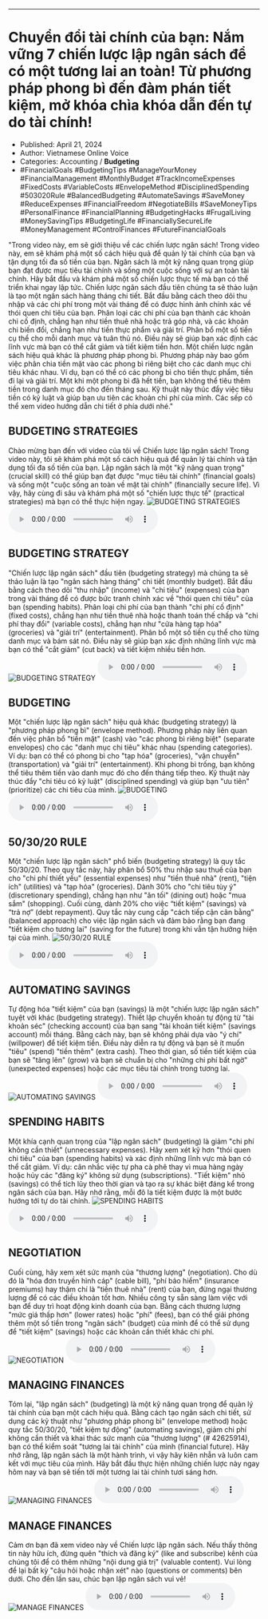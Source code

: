 
---

# Chuyển đổi tài chính của bạn: Nắm vững 7 chiến lược lập ngân sách để có một tương lai an toàn! Từ phương pháp phong bì đến đàm phán tiết kiệm, mở khóa chìa khóa dẫn đến tự do tài chính!

- Published: April 21, 2024
- Author: Vietnamese Online Voice
- Categories: Accounting / **Budgeting**
- #FinancialGoals #BudgetingTips #ManageYourMoney #FinancialManagement #MonthlyBudget #TrackIncomeExpenses #FixedCosts #VariableCosts #EnvelopeMethod #DisciplinedSpending #503020Rule #BalancedBudgeting #AutomateSavings #SaveMoney #ReduceExpenses #FinancialFreedom #NegotiateBills #SaveMoneyTips #PersonalFinance #FinancialPlanning #BudgetingHacks #FrugalLiving #MoneySavingTips #BudgetingLife #FinanciallySecureLife #MoneyManagement #ControlFinances #FutureFinancialGoals

"Trong video này, em sẽ giới thiệu về các chiến lược ngân sách! Trong video này, em sẽ khám phá một số cách hiệu quả để quản lý tài chính của bạn và tận dụng tối đa số tiền của bạn. Ngân sách là một kỹ năng quan trọng giúp bạn đạt được mục tiêu tài chính và sống một cuộc sống với sự an toàn tài chính. Hãy bắt đầu và khám phá một số chiến lược thực tế mà bạn có thể triển khai ngay lập tức. Chiến lược ngân sách đầu tiên chúng ta sẽ thảo luận là tạo một ngân sách hàng tháng chi tiết. Bắt đầu bằng cách theo dõi thu nhập và các chi phí trong một vài tháng để có được hình ảnh chính xác về thói quen chi tiêu của bạn. Phân loại các chi phí của bạn thành các khoản chi cố định, chẳng hạn như tiền thuê nhà hoặc trả góp nhà, và các khoản chi biến đổi, chẳng hạn như tiền thực phẩm và giải trí. Phân bổ một số tiền cụ thể cho mỗi danh mục và tuân thủ nó. Điều này sẽ giúp bạn xác định các lĩnh vực mà bạn có thể cắt giảm và tiết kiệm tiền hơn. Một chiến lược ngân sách hiệu quả khác là phương pháp phong bì. Phương pháp này bao gồm việc phân chia tiền mặt vào các phong bì riêng biệt cho các danh mục chi tiêu khác nhau. Ví dụ, bạn có thể có các phong bì cho tiền thực phẩm, tiền đi lại và giải trí. Một khi một phong bì đã hết tiền, bạn không thể tiêu thêm tiền trong danh mục đó cho đến tháng sau. Kỹ thuật này thúc đẩy việc tiêu tiền có kỷ luật và giúp bạn ưu tiên các khoản chi phí của mình. Các sếp có thể xem video hướng dẫn chi tiết ở phía dưới nhé."


## BUDGETING STRATEGIES

Chào mừng bạn đến với video của tôi về Chiến lược lập ngân sách! Trong video này, tôi sẽ khám phá một số cách hiệu quả để quản lý tài chính và tận dụng tối đa số tiền của bạn. Lập ngân sách là một "kỹ năng quan trọng" (crucial skill) có thể giúp bạn đạt được "mục tiêu tài chính" (financial goals) và sống một "cuộc sống an toàn về mặt tài chính" (financially secure life). Vì vậy, hãy cùng đi sâu và khám phá một số "chiến lược thực tế" (practical strategies) mà bạn có thể thực hiện ngay.
![BUDGETING STRATEGIES](https://http-archiver-apis-production-80.schnworks.com/storage/images/transitions/2024-04-21/transition--55595190789-Montserrat-SemiBold-4A148C.jpg)
<audio controls>
    <source src="https://http-archiver-apis-production-80.schnworks.com/storage/audio/file-27637091970.mp3" type="audio/mpeg">
</audio>



## BUDGETING STRATEGY

"Chiến lược lập ngân sách" đầu tiên (budgeting strategy) mà chúng ta sẽ thảo luận là tạo "ngân sách hàng tháng" chi tiết (monthly budget). Bắt đầu bằng cách theo dõi "thu nhập" (income) và "chi tiêu" (expenses) của bạn trong vài tháng để có được bức tranh chính xác về "thói quen chi tiêu" của bạn (spending habits). Phân loại chi phí của bạn thành "chi phí cố định" (fixed costs), chẳng hạn như tiền thuê nhà hoặc thanh toán thế chấp và "chi phí thay đổi" (variable costs), chẳng hạn như "cửa hàng tạp hóa" (groceries) và "giải trí" (entertainment). Phân bổ một số tiền cụ thể cho từng danh mục và bám sát nó. Điều này sẽ giúp bạn xác định những lĩnh vực mà bạn có thể "cắt giảm" (cut back) và tiết kiệm nhiều tiền hơn.
![BUDGETING STRATEGY](https://http-archiver-apis-production-80.schnworks.com/storage/images/transitions/2024-04-21/transition-2529872002-Montserrat-Bold-1A237E.jpg)
<audio controls>
    <source src="https://http-archiver-apis-production-80.schnworks.com/storage/audio/file-2799497209.mp3" type="audio/mpeg">
</audio>



## BUDGETING

Một "chiến lược lập ngân sách" hiệu quả khác (budgeting strategy) là "phương pháp phong bì" (envelope method). Phương pháp này liên quan đến việc phân bổ "tiền mặt" (cash) vào "các phong bì riêng biệt" (separate envelopes) cho các "danh mục chi tiêu" khác nhau (spending categories). Ví dụ: bạn có thể có phong bì cho "tạp hóa" (groceries), "vận chuyển" (transportation) và "giải trí" (entertainment). Khi phong bì trống, bạn không thể tiêu thêm tiền vào danh mục đó cho đến tháng tiếp theo. Kỹ thuật này thúc đẩy "chi tiêu có kỷ luật" (disciplined spending) và giúp bạn "ưu tiên" (prioritize) các chi tiêu của mình.
![BUDGETING](https://http-archiver-apis-production-80.schnworks.com/storage/images/transitions/2024-04-21/transition--8664733650-Montserrat-Thin-004895.jpg)
<audio controls>
    <source src="https://http-archiver-apis-production-80.schnworks.com/storage/audio/file-31930548761.mp3" type="audio/mpeg">
</audio>



## 50/30/20 RULE

Một "chiến lược lập ngân sách" phổ biến (budgeting strategy) là quy tắc 50/30/20. Theo quy tắc này, hãy phân bổ 50% thu nhập sau thuế của bạn cho "chi phí thiết yếu" (essential expenses) như "tiền thuê nhà" (rent), "tiện ích" (utilities) và "tạp hóa" (groceries). Dành 30% cho "chi tiêu tùy ý" (discretionary spending), chẳng hạn như "ăn tối" (dining out) hoặc "mua sắm" (shopping). Cuối cùng, dành 20% cho việc “tiết kiệm” (savings) và “trả nợ” (debt repayment). Quy tắc này cung cấp "cách tiếp cận cân bằng" (balanced approach) cho việc lập ngân sách và đảm bảo rằng bạn đang "tiết kiệm cho tương lai" (saving for the future) trong khi vẫn tận hưởng hiện tại của mình.
![50/30/20 RULE](https://http-archiver-apis-production-80.schnworks.com/storage/images/transitions/2024-04-21/transition-9622371195-Montserrat-Regular-7B1FA2.jpg)
<audio controls>
    <source src="https://http-archiver-apis-production-80.schnworks.com/storage/audio/file-463622049.mp3" type="audio/mpeg">
</audio>



## AUTOMATING SAVINGS

Tự động hóa "tiết kiệm" của bạn (savings) là một "chiến lược lập ngân sách" tuyệt vời khác (budgeting strategy). Thiết lập chuyển khoản tự động từ "tài khoản séc" (checking account) của bạn sang "tài khoản tiết kiệm" (savings account) mỗi tháng. Bằng cách này, bạn sẽ không phải dựa vào "ý chí" (willpower) để tiết kiệm tiền. Điều này diễn ra tự động và bạn sẽ ít muốn "tiêu" (spend) "tiền thêm" (extra cash). Theo thời gian, số tiền tiết kiệm của bạn sẽ "tăng lên" (grow) và bạn sẽ chuẩn bị cho "những chi phí bất ngờ" (unexpected expenses) hoặc các mục tiêu tài chính trong tương lai.
![AUTOMATING SAVINGS](https://http-archiver-apis-production-80.schnworks.com/storage/images/transitions/2024-04-21/transition--15571577725-Montserrat-Black-303F9F.jpg)
<audio controls>
    <source src="https://http-archiver-apis-production-80.schnworks.com/storage/audio/file-15904745811.mp3" type="audio/mpeg">
</audio>



## SPENDING HABITS

Một khía cạnh quan trọng của "lập ngân sách" (budgeting) là giảm "chi phí không cần thiết" (unnecessary expenses). Hãy xem xét kỹ hơn "thói quen chi tiêu" của bạn (spending habits) và xác định những lĩnh vực mà bạn có thể cắt giảm. Ví dụ: cân nhắc việc tự pha cà phê thay vì mua hàng ngày hoặc hủy các "đăng ký" không sử dụng (subscriptions). "Tiết kiệm" nhỏ (savings) có thể tích lũy theo thời gian và tạo ra sự khác biệt đáng kể trong ngân sách của bạn. Hãy nhớ rằng, mỗi đô la tiết kiệm được là một bước hướng tới tự do tài chính.
![SPENDING HABITS](https://http-archiver-apis-production-80.schnworks.com/storage/images/transitions/2024-04-21/transition--16151376914-Montserrat-ExtraBold-1A237E.jpg)
<audio controls>
    <source src="https://http-archiver-apis-production-80.schnworks.com/storage/audio/file-2473484017.mp3" type="audio/mpeg">
</audio>



## NEGOTIATION

Cuối cùng, hãy xem xét sức mạnh của "thương lượng" (negotiation). Cho dù đó là "hóa đơn truyền hình cáp" (cable bill), "phí bảo hiểm" (insurance premiums) hay thậm chí là "tiền thuê nhà" (rent) của bạn, đừng ngại thương lượng để có các điều khoản tốt hơn. Nhiều công ty sẵn sàng làm việc với bạn để duy trì hoạt động kinh doanh của bạn. Bằng cách thương lượng "mức giá thấp hơn" (lower rates) hoặc "phí" (fees), bạn có thể giải phóng thêm một số tiền trong "ngân sách" (budget) của mình để có thể sử dụng để "tiết kiệm" (savings) hoặc các khoản cần thiết khác chi phí.
![NEGOTIATION](https://http-archiver-apis-production-80.schnworks.com/storage/images/transitions/2024-04-21/transition-31058592166-Montserrat-ExtraBold-673AB7.jpg)
<audio controls>
    <source src="https://http-archiver-apis-production-80.schnworks.com/storage/audio/file-19109791536.mp3" type="audio/mpeg">
</audio>



## MANAGING FINANCES

Tóm lại, "lập ngân sách" (budgeting) là một kỹ năng quan trọng để quản lý tài chính của bạn một cách hiệu quả. Bằng cách tạo ngân sách chi tiết, sử dụng các kỹ thuật như "phương pháp phong bì" (envelope method) hoặc quy tắc 50/30/20, "tiết kiệm tự động" (automating savings), giảm chi phí không cần thiết và khai thác sức mạnh của "thương lượng" (# 42625914), bạn có thể kiểm soát "tương lai tài chính" của mình (financial future). Hãy nhớ rằng, lập ngân sách là một hành trình, vì vậy hãy kiên nhẫn và luôn cam kết với mục tiêu của mình. Hãy bắt đầu thực hiện những chiến lược này ngay hôm nay và bạn sẽ tiến tới một tương lai tài chính tươi sáng hơn.
![MANAGING FINANCES](https://http-archiver-apis-production-80.schnworks.com/storage/images/transitions/2024-04-21/transition--720755750-Montserrat-Black-283593.jpg)
<audio controls>
    <source src="https://http-archiver-apis-production-80.schnworks.com/storage/audio/file-28138975606.mp3" type="audio/mpeg">
</audio>



## MANAGE FINANCES

Cảm ơn bạn đã xem video này về Chiến lược lập ngân sách. Nếu thấy thông tin này hữu ích, đừng quên "thích và đăng ký" (like and subscribe) kênh của chúng tôi để có thêm những "nội dung giá trị" (valuable content). Vui lòng để lại bất kỳ "câu hỏi hoặc nhận xét" nào (questions or comments) bên dưới. Cho đến lần sau, chúc bạn lập ngân sách vui vẻ!
![MANAGE FINANCES](https://http-archiver-apis-production-80.schnworks.com/storage/images/transitions/2024-04-21/transition--21491677450-Montserrat-Thin-673AB7.jpg)
<audio controls>
    <source src="https://http-archiver-apis-production-80.schnworks.com/storage/audio/file-6704349168.mp3" type="audio/mpeg">
</audio>

